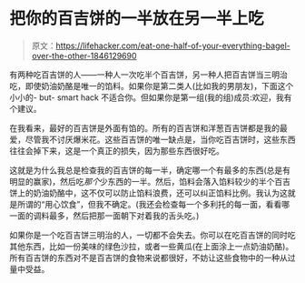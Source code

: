 # 把你的百吉饼的一半放在另一半上吃

> 原文：<https://lifehacker.com/eat-one-half-of-your-everything-bagel-over-the-other-1846129690>

有两种吃百吉饼的人——一种人一次吃半个百吉饼，另一种人把百吉饼当三明治吃，即使奶油奶酪是唯一的馅料。如果你是第二类人(比如我的男朋友)，下面这个小小的- but- smart hack 不适合你。但如果你是第一组(我的组)成员:欢迎，我有个建议。



在我看来，最好的百吉饼是外面有馅的。所有的百吉饼和洋葱百吉饼都是我的最爱，尽管我不讨厌爆米花。这些百吉饼的唯一缺点是，当你吃百吉饼时，这些东西往往会掉下来，这是一个真正的损失，因为那些东西很好吃。

这就是为什么我总是检查我的百吉饼的每一半，确定哪一个有最多的东西(总是有明显的赢家)，然后吃*那个*少东西的一半。然后，馅料会落入馅料较少的半个百吉饼上的奶油奶酪中，这不仅可以防止馅料浪费，还可以纠正馅料比例。我认为这就是所谓的“用心饮食”，但我不确定。(我还会检查每一个多利托的每一面，看看哪一面的调料最多，然后把那一面朝下对着我的舌头吃。)

如果你是一个吃百吉饼三明治的人，一切都不会失去。你可以在吃百吉饼的同时吃其他东西，比如一份美味的绿色沙拉，或者一些黄瓜(在上面涂上一点奶油奶酪)。所有百吉饼的东西对不是百吉饼的食物来说都很好，不妨让这些食物中的一种从过量中受益。